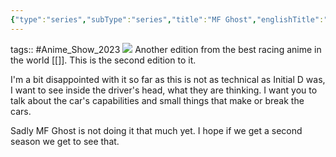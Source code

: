 ```yaml
---
{"type":"series","subType":"series","title":"MF Ghost","englishTitle":"MF Ghost","year":2023,"dataSource":"MALAPI","url":"https://myanimelist.net/anime/50695/MF_Ghost","id":50695,"genres":null,"studios":["Felix Film"],"episodes":12,"duration":"23 min per ep","onlineRating":7.68,"actors":null,"image":"https://cdn.myanimelist.net/images/anime/1249/132348.jpg","released":true,"streamingServices":["Crunchyroll","Ani-One Asia","Bahamut Anime Crazy"],"airing":true,"airedFrom":"02/10/2023","airedTo":"18/12/2023","watched":false,"lastWatched":"","personalRating":0,"tags":["mediaDB/tv/series"],"dateWatched":"watching","rating":"⭐ 8.5","Hours":4.6,"dg-publish":true,"permalink":"/media-db/series/mf-ghost-2023/","dgPassFrontmatter":true,"noteIcon":"1","created":"2023-12-14T22:57:06.276+05:30","updated":"2023-12-14T23:14:26.476+05:30"}
---
```


tags:: #Anime_Show_2023 
<img src="https://cdn.myanimelist.net/images/anime/1249/132348.jpg">
Another edition from the best racing anime in the world [[]]. This is the second edition to it.

I'm a bit disappointed with it so far as this is not as technical as Initial D was, I want to see inside the driver's head, what they are thinking. I want you to talk about the car's capabilities and small things that make or break the cars.

Sadly MF Ghost is not doing it that much yet. I hope if we get a second season we get to see that.